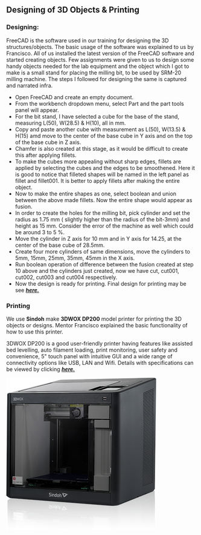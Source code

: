 ## Designing of 3D Objects & Printing

### Designing:

FreeCAD is the software used in our training for designing the 3D structures/objects. The basic usage of the software was explained to us by Francisco. All of us installed the latest version of the FreeCAD software and started creating objects. Few assignments were given to us to design some handy objects needed for the lab equipment and the object which I got to make is a small stand for placing the milling bit, to be used by SRM-20 milling machine. The steps I followed for designing the same is captured and narrated infra.

- Open FreeCAD and create an empty document.
- From the workbench dropdown menu, select Part and the part tools panel will appear.
- For the bit stand, I have selected a cube for the base of the stand, measuring L(50), W(28.5) & H(10), all in mm.
- Copy and paste another cube with measurement as L(50), W(13.5) & H(15) amd move to the center of the base cube in Y axis and on the top of the base cube in Z axis.
- Chamfer is also created at this stage, as it would be difficult to create this after applying fillets.
- To make the cubes more appealing without sharp edges, fillets are applied by selecting the cubes and the edges to be smoothened. Here it is good to notice that filleted shapes will be named in the left panel as fillet and fillet001. It is better to apply fillets after making the entire object. 
- Now to make the entire shapes as one, select boolean and union between the above made fillets. Now the entire shape would appear as fusion.
- In order to create the holes for the milling bit, pick cylinder and set the radius as 1.75 mm ( slightly higher than the radius of the bit-3mm) and height as 15 mm. Consider the error of the machine as well which could be around 3 to 5 %.
- Move the cylinder in Z axis for 10 mm and in Y axis for 14.25, at the center of the base cube of 28.5mm.
- Create four more cylinders of same dimensions, move the cylinders to 5mm, 15mm, 25mm, 35mm, 45mm in the X axis.
- Run boolean operation of difference between the fusion created at step 10 above and the cylinders just created, now we have cut, cut001, cut002, cut003 and cut004 respectively.
- Now the design is ready for printing. Final design for printing may be see [**_here._**](/./img/bitstand_sshot.png)

### Printing

We use **Sindoh** make **3DWOX DP200** model printer for printing the 3D objects or designs. Mentor Francisco explained the basic functionality of how to use this printer. 

3DWOX DP200 is a good user-friendly printer having features like assisted bed levelling, auto filament loading, print monitoring, user safety and convenience, 5" touch panel with intuitive GUI and a wide range of connectivity options like USB, LAN and Wifi. Details with specifications can be viewed by clicking [**_here._**](https://3dprinter.sindoh.com/product/dp200 "3DWOX DP200 Specifications")

![Sindoh 3DWOX DP200](/./img/3dwox_dp200.png "3DWOX DP200")

